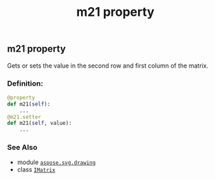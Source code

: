 ﻿---
title: m21 property
second_title: Aspose.SVG for Python via .NET API References
description: 
type: docs
weight: 200
url: /python-net/aspose.svg.drawing/imatrix/m21/
is_root: false
---

## m21 property


Gets or sets the value in the second row and first column of the matrix.
### Definition:
```python
@property
def m21(self):
    ...
@m21.setter
def m21(self, value):
    ...
```

### See Also
* module [`aspose.svg.drawing`](../../)
* class [`IMatrix`](/svg/python-net/aspose.svg.drawing/imatrix)
